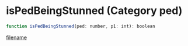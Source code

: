 # isPedBeingStunned (Category ped)

```js
function isPedBeingStunned(ped: number, p1: int): boolean
```

[filename](isPedBeingStunned_m.md ':include')